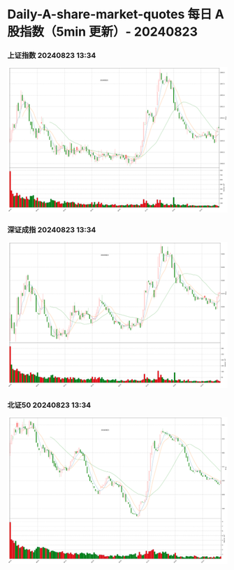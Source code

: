 
# Daily-A-share-market-quotes 每日 A 股指数（5min 更新）- 20240823

### 上证指数 20240823 13:34
![](./fig/2024/8/20240823-sh000001.png)

### 深证成指 20240823 13:34
![](./fig/2024/8/20240823-sz399001.png)

### 北证50 20240823 13:34
![](./fig/2024/8/20240823-bj899050.png)
